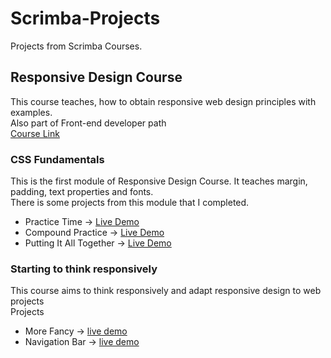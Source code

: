 # Scrimba-Projects

Projects from Scrimba Courses.

## Responsive Design Course

This course teaches, how to obtain responsive web design principles with examples.\
Also part of Front-end developer path\
[Course Link](https://scrimba.com/learn/responsive)

### CSS Fundamentals

This is the first module of Responsive Design Course. It teaches margin, padding, text properties and fonts.\
There is some projects from this module that I completed.

- Practice Time -> [Live Demo](https://muhammedogz.github.io/Scrimba-Projects/Responsive-Design/CSS-Fundamentals/Practice-Time/)
- Compound Practice -> [Live Demo](https://muhammedogz.github.io/Scrimba-Projects/Responsive-Design/CSS-Fundamentals/Compound-Practice/compound.html)
- Putting It All Together -> [Live Demo](https://muhammedogz.github.io/Scrimba-Projects/Responsive-Design/CSS-Fundamentals/Putting-It-All-Together)

### Starting to think responsively

This course aims to think responsively and adapt responsive design to web projects\
Projects

- More Fancy -> [live demo](https://muhammedogz.github.io/Scrimba-Projects/Responsive-Design/Starting-to-think-responsively/More-Fancy/)
- Navigation Bar -> [live demo](https://muhammedogz.github.io/Scrimba-Projects/Responsive-Design/Starting-to-think-responsively/Navigation-Bar/)
